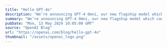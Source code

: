 ```yaml
---
title: "Hello GPT-4o"
description: "We’re announcing GPT-4 Omni, our new flagship model which can reason across audio, vision, and text in real time."
summary: "We’re announcing GPT-4 Omni, our new flagship model which can reason across audio, vision, and text in real time."
pubDate: "Mon, 13 May 2024 10:05:00 GMT"
source: "OpenAI Blog"
url: "https://openai.com/blog/hello-gpt-4o"
thumbnail: "/assets/openai_logo.png"
---
```


